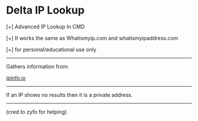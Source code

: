 # Delta IP Lookup

[+] Advanced IP Lookup In CMD

[+] It works the same as Whatismyip.com and whatismyipaddress.com

[+] for personal/educational use only
- - - - - - - - - - - - - - 
Gathers information from:

[ipinfo.io](https://ipinfo.io/)

- - - - - - - - - - - - - -

If an IP shows no results then it is a private address.

- - - - - - - - - - - - - -
(cred to zyfo for helping)
